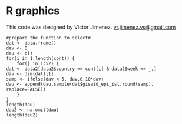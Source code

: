 # R graphics
This code was designed by Victor Jimenez. vr.jimenez.vs@gmail.com 

```{r}
#prepare the function to select#
dat <- data.frame()
dav <- 0
dau <- c()
for(i in 1:length(cont)) {
    for(j in 1:52) {
dat <- data2[data2$country == cont[i] & data2$week == j,]
dav <- dim(dat)[1]
samp <- ifelse(dav < 5, dav,0.10*dav)
dau <- append(dau,sample(dat$gisaid_epi_isl,round(samp), replace=FALSE))
    }
}
length(dau)
dau2 <- na.omit(dau)
length(dau2)
```
